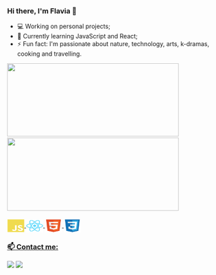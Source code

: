 ### Hi there, I'm Flavia 👋


- 💻 Working on personal projects;
- 🌱 Currently learning JavaScript and React;
- ⚡ Fun fact: I'm passionate about nature, technology, arts, k-dramas, cooking and travelling.
 <div>
  <a href="https://github.com/flaviahotts">
  <img height="170em" width= "400" src="https://github-readme-stats.vercel.app/api?username=flaviahotts&show_icons=true&theme=radical&include_all_commits=true&count_private=true"/>
  <img height="170em" width= "400" src="https://github-readme-stats.vercel.app/api/top-langs/?username=flaviahotts&layout=compact&langs_count=16&theme=radical"/>
</div>
  
  <div style="display: inline_block"><br>
  <img align="center" alt="Js" height="30" width="40" src="https://raw.githubusercontent.com/devicons/devicon/master/icons/javascript/javascript-plain.svg">
  <img align="center" alt="React" height="30" width="40" src="https://raw.githubusercontent.com/devicons/devicon/master/icons/react/react-original.svg">
  <img align="center" alt="HTML" height="30" width="40" src="https://raw.githubusercontent.com/devicons/devicon/master/icons/html5/html5-original.svg">
  <img align="center" alt="CSS" height="30" width="40" src="https://raw.githubusercontent.com/devicons/devicon/master/icons/css3/css3-original.svg">
  
  
  ### 📫 Contact me:
 
<div> 
  <a href = "mailto:flavia.hotts@gmail.com"><img src="https://img.shields.io/badge/-Gmail-%23333?style=for-the-badge&logo=gmail&logoColor=white" target="_blank"></a>
  <a href="https://www.linkedin.com/in/flavia-hotts-5053b826/?locale=en_US" target="_blank"><img src="https://img.shields.io/badge/-LinkedIn-%230077B5?style=for-the-badge&logo=linkedin&logoColor=white" target="_blank"></a> 
 </div>
 

